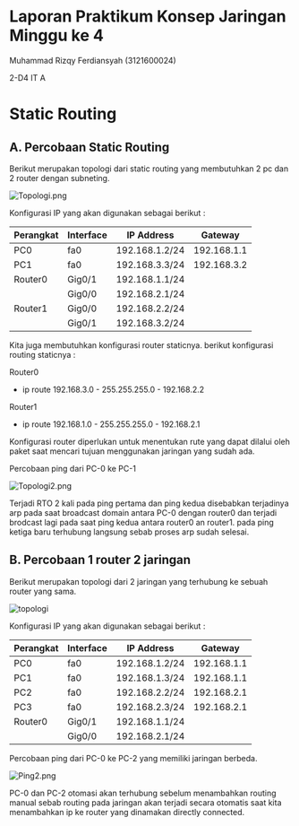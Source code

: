 # Laporan Praktikum Konsep Jaringan Minggu ke 4

Muhammad Rizqy Ferdiansyah (3121600024)

2-D4 IT A

# Static Routing

## A. Percobaan Static Routing

Berikut merupakan topologi dari static routing yang membutuhkan 2 pc dan 2 router dengan subneting.

![Topologi.png](https://i.postimg.cc/ZnJ0kxVh/Topologi.png)

Konfigurasi IP yang akan digunakan sebagai berikut :

| Perangkat | Interface | IP Address     | Gateway     |
| --------- | --------- | -------------- | ----------- |
| PC0       | fa0       | 192.168.1.2/24 | 192.168.1.1 |
| PC1       | fa0       | 192.168.3.3/24 | 192.168.3.2 |
| Router0   | Gig0/1    | 192.168.1.1/24 |             |
|           | Gig0/0    | 192.168.2.1/24 |             |
| Router1   | Gig0/0    | 192.168.2.2/24 |             |
|           | Gig0/1    | 192.168.3.2/24 |             |

Kita juga membutuhkan konfigurasi router staticnya. berikut konfigurasi routing staticnya :

Router0

- ip route 192.168.3.0 - 255.255.255.0 - 192.168.2.2

Router1

- ip route 192.168.1.0 - 255.255.255.0 - 192.168.2.1

Konfigurasi router diperlukan untuk menentukan rute yang dapat dilalui oleh paket saat mencari tujuan menggunakan jaringan yang sudah ada.

Percobaan ping dari PC-0 ke PC-1

![Topologi2.png](https://i.postimg.cc/XJgx0391/Topologi2.png)

Terjadi RTO 2 kali pada ping pertama dan ping kedua disebabkan terjadinya arp pada saat broadcast domain antara PC-0 dengan router0 dan terjadi brodcast lagi pada saat ping kedua antara router0 an router1. pada ping ketiga baru terhubung langsung sebab proses arp sudah selesai.

## B. Percobaan 1 router 2 jaringan

Berikut merupakan topologi dari 2 jaringan yang terhubung ke sebuah router yang sama.

![topologi](assets/topologi%202.png)

Konfigurasi IP yang akan digunakan sebagai berikut :

| Perangkat | Interface | IP Address     | Gateway     |
| --------- | --------- | -------------- | ----------- |
| PC0       | fa0       | 192.168.1.2/24 | 192.168.1.1 |
| PC1       | fa0       | 192.168.1.3/24 | 192.168.1.1 |
| PC2       | fa0       | 192.168.2.2/24 | 192.168.2.1 |
| PC3       | fa0       | 192.168.2.3/24 | 192.168.2.1 |
| Router0   | Gig0/1    | 192.168.1.1/24 |             |
|           | Gig0/0    | 192.168.2.1/24 |             |

Percobaan ping dari PC-0 ke PC-2 yang memiliki jaringan berbeda.

![Ping2.png](https://i.postimg.cc/qvZLkjh0/Ping2.png)

PC-0 dan PC-2 otomasi akan terhubung sebelum menambahkan routing manual sebab routing pada jaringan akan terjadi secara otomatis saat kita menambahkan ip ke router yang dinamakan directly connected.
